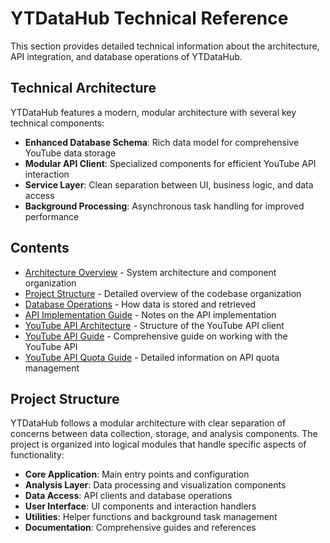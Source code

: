# YTDataHub Technical Reference

This section provides detailed technical information about the architecture, API integration, and database operations of YTDataHub.

## Technical Architecture

YTDataHub features a modern, modular architecture with several key technical components:

- **Enhanced Database Schema**: Rich data model for comprehensive YouTube data storage
- **Modular API Client**: Specialized components for efficient YouTube API interaction
- **Service Layer**: Clean separation between UI, business logic, and data access
- **Background Processing**: Asynchronous task handling for improved performance

## Contents

- [Architecture Overview](architecture.md) - System architecture and component organization
- [Project Structure](project-structure.md) - Detailed overview of the codebase organization
- [Database Operations](database-operations.md) - How data is stored and retrieved
- [API Implementation Guide](api-implementation-guide.md) - Notes on the API implementation
- [YouTube API Architecture](youtube-api-architecture.md) - Structure of the YouTube API client
- [YouTube API Guide](youtube-api-guide.md) - Comprehensive guide on working with the YouTube API
- [YouTube API Quota Guide](youtube-api-quota-guide.md) - Detailed information on API quota management

## Project Structure

YTDataHub follows a modular architecture with clear separation of concerns between data collection, storage, and analysis components. The project is organized into logical modules that handle specific aspects of functionality:

- **Core Application**: Main entry points and configuration
- **Analysis Layer**: Data processing and visualization components
- **Data Access**: API clients and database operations
- **User Interface**: UI components and interaction handlers
- **Utilities**: Helper functions and background task management
- **Documentation**: Comprehensive guides and references
